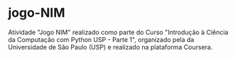 # jogo-NIM
Atividade "Jogo NIM" realizado como parte do Curso "Introdução à Ciência da Computação com Python USP - Parte 1", organizado pela da Universidade de São Paulo (USP) e realizado na plataforma Coursera.
